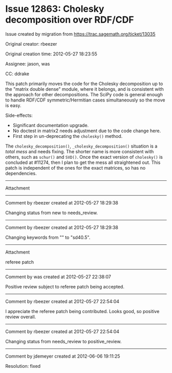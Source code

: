 # Issue 12863: Cholesky decomposition over RDF/CDF

Issue created by migration from https://trac.sagemath.org/ticket/13035

Original creator: rbeezer

Original creation time: 2012-05-27 18:23:55

Assignee: jason, was

CC:  ddrake

This patch primarily moves the code for the Cholesky decomposition up to the "matrix double dense" module, where it belongs, and is consistent with the approach for other decompositions.  The SciPy code is general enough to handle RDF/CDF symmetric/Hermitian cases simultaneously so the move is easy.

Side-effects:
  * Significant documentation upgrade.
  * No doctest in matrix2 needs adjustment due to the code change here.
  * First step in un-deprecating the `cholesky()` method.

The `cholesky_decomposition()`, `_cholesky_decomposition()` situation is a *total mess* and needs fixing.  The shorter name is more consistent with others, such as `schur()` and `SVD()`.  Once the exact version of `cholesky()` is concluded at #11274, then I plan to get the mess all straightened out.  This patch is independent of the ones for the exact matrices, so has no dependencies.


---

Attachment


---

Comment by rbeezer created at 2012-05-27 18:29:38

Changing status from new to needs_review.


---

Comment by rbeezer created at 2012-05-27 18:29:38

Changing keywords from "" to "sd40.5".


---

Attachment

referee patch


---

Comment by was created at 2012-05-27 22:38:07

Positive review subject to referee patch being accepted.


---

Comment by rbeezer created at 2012-05-27 22:54:04

I appreciate the referee patch being contributed.  Looks good, so positive review overall.


---

Comment by rbeezer created at 2012-05-27 22:54:04

Changing status from needs_review to positive_review.


---

Comment by jdemeyer created at 2012-06-06 19:11:25

Resolution: fixed
